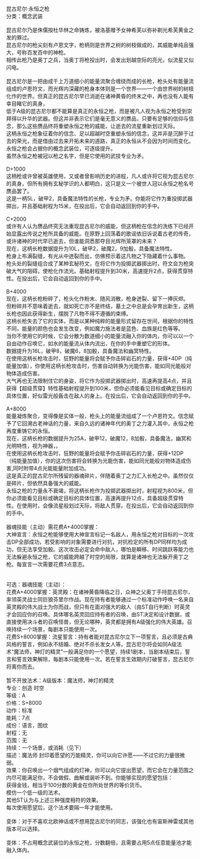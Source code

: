 <title>流星之枪</title>
<meta name="GENERATOR" content="WinCHM">
<meta http-equiv="Content-Type" content="text/html; charset=gb2312">
<br>昆古尼尔·永恒之枪
<br>分类：概念武装
<br>
<br>昆古尼尔乃是侏儒按杜华林之命铸炼，被洛基赠予女神希芙以弥补剃光希芙黄金之发的罪过。
<br>昆古尼尔的枪尖刻有卢恩文字，枪柄则是世界之树的树枝做成的，其威能单纯且强大，号称百发百中的神枪。
<br>相传此枪乃是奥丁之兵，当奥丁将枪投出时，会发出划越空际的亮光，似流星又似闪电。
<br>
<br>昆古尼尔是一把由成千上万道细小的能量流聚合缠绕而成的长枪，枪头处有能量流组成的卢恩符文，而光辉内深藏的枪身本体则是一个世界——一个由世界树的树枝化作的世界。但真正的昆古尼尔早已消逝在诸神黄昏的终末之中，再也没有人能有幸目睹它的真身，
<br>低于A级的昆古尼尔都不能算是真正的永恒之枪，而是被凡人视为永恒之枪受到崇拜得以升华的武器。但这并非表示它们是毫无意义的赝品，只要有足够的信仰与信念，那么这些赝品终将重塑永恒之枪的威能，让逝去的流星重新划过天际。
<br>这柄永恒之枪象征着你的信念、足以超越时空重塑永恒的信念，这并非是沉醉于过去的荣光，而是借由过去来开拓未来的道路，真正的永恒从不会因为时间而变化。
<br>永恒之枪会占据你的概念武装位，可逐级提升。
<br>虽然永恒之枪被冠以枪之名字，但是它使用的武技专业为矛。
<br>
<br>D+1000
<br>这柄枪或许曾被英雄使用，又或者曾影响历史的进程，凡人或许将它视为昆古尼尔的真身，但所有拥有玄秘学识的人都明白，这只是又一个被世人冠以永恒之枪名号赝品罢了。
<br>这是一柄5L，破甲2，具备魔法特性的长枪，专业为矛。你能将它作为重投掷武器掷出，并且基础射程为15米，在投出后，它会自动返回到你的手中。
<br>
<br>C+2000
<br>或许有人认为赝品终究无法重现昆古尼尔的威能，但这柄枪在信念的洗练下已经开始显露出传说之枪所具备的威能。在原野上回荡着的歌谣依旧诉说着古老的传奇，或许诸神的时代早已逝去，但谁能洞悉那夺目光辉所笼罩的未来？
<br>现在，这柄长枪数据提升为10L，破甲2，破魔2，9加骰，具备魔法特性。
<br>枪身上布满裂缝，有光从中迸裂而出，仿佛预示着这凡物之下隐藏着什么事物。
<br>枪头处的裂缝组合成了某种玄秘符文，在将它作为投掷武器掷出时，符文会为枪突破大气的阻碍，使枪化作流光。基础射程提升到30米，高速提升2点，获得贯穿特性。在投出后，它会自动返回到你的手中。
<br>
<br>B+4000
<br>现在，这柄长枪粉碎了，枪头化作粉末、随风消散，枪身迸裂、留下一捧灰烬。
<br>但粉碎并不意味着逝去，就如死亡亦不是终结，墓土之中总是会孕育出新生，这柄长枪也因此获得新生，摆脱了凡物不得不遵循的束缚。
<br>这柄长枪失去了它的实体，而是以某种纯粹的能量形式留存在世间，根据你的特性不同，能量的颜色也会发生改变，例如魔力施法者是蓝色、血族是红色等等。
<br>当你不使用它的时候，它会分散为数道细小的能量流融入你的体内，你可以以一个自由动作召唤它，如水的能量流从体内流出，在你的手中重塑它的形体。
<br>数据提升为16L，破甲8，破魔6，8加骰，具备魔法和幽冥特性。
<br>在使用这柄长枪攻击时，狂野的能量将会赋予你击碎岩石的力量，获得+4DP（纯能量加值），你使用这柄长枪攻击时，伤害自动转换为光能伤害，能如同光能般对物体造成伤害。
<br>大气再也无法限制住它的身姿，将它作为投掷武器掷出时，高速再提高4点，并且获得【超级贯穿】特性基础射程提升到100米，但你必须能看见目标或确定目标的具体位置，好似雷光般轰击在敌人的身上。在投出后，它会自动返回到你的手中。
<br>
<br>A+8000
<br>能量凝炼聚合，变得像是实体一般，枪头上的能量流组成了一个卢恩符文。信念赋予了它回溯古老神话的力量，来自久远的诸神年代的奥丁之力灌入其中，永恒之枪再度重铸它的永恒。
<br>现在，这柄长枪的数据提升为25A，破甲12，破魔12，8加骰，具备魔法，幽冥和光明特性，视为神器，。
<br>在使用这柄长枪攻击时，狂野的能量将会赋予你击碎岩石的力量，获得+12DP（纯能量加值），你的这次伤害将会转换为光能伤害，能如同光能般对物体造成伤害,同时附带4点光能能量附加成功。
<br>这是真正的昆古尼尔所残留的器魂碎片，伴随着奥丁之力汇入长枪之中。虽然仅仅是碎片，但依然具备强大的威能。
<br>永恒之枪的力量永不衰竭，将这柄长枪作为投掷武器掷出时，射程视为800米，但你必须能看见目标或确定目标的具体位置，高速再提升12点，具备超级贯穿特性。在使用时，会像流星般划过天际，将敌人贯穿。在投出后，它会自动返回到你的手中。
<br>
<br>器魂技能（主动）需花费A+4000掌握：
<br>大神宣言：永恒之枪能够使用大神宣言标记一名敌人，用永恒之枪对目标的一次攻击DP全部成功，若受影响的对象需要进行对抗，对抗检定的所有DP同样均为成功，但无法享受加骰。这次攻击必定会命中敌人，哪怕是瞬移、时间跳跃等能力也无法躲避永恒之枪，它的威能跨越了时空的局限，就算是诸神也无法躲开奥丁之枪。每宣言一次需要花费3点意志。
<br>
<br>
<br>可选：器魂技能（主动）：
<br>花费A+4000掌握：英灵殿：在诸神黄昏降临之日，众神之父奥丁手持昆古尼尔，率领英灵战士同巨狼芬里尔作战。现在持有者能够通过一个标准动作呼唤一名来自英灵殿的伟大战士为你而战，但只有在面对强大的敌人（由ST自行判断）时英灵才会回应你的召唤。具体哪名英灵回应持有者的召唤，由ST决定和设计数据，或直接使用决斗者的召唤怪兽，但无论哪种，英灵都是拥有A级强化的伟大英雄。召唤持续一个场景，每剧本只能使用一次。
<br>花费S+8000掌握：流星誓言：持有者能对昆古尼尔立下一项誓言，且必须是古典风格的誓言，例如永不结婚、绝对不杀长发女人等。昆古尼尔将会如同A级法术“魔法师，神灯的精灵”一般满足你的一个愿望，持续1剧本，当剧本结束后，誓言和誓言效果解除，每剧本只能使用一次。若在誓言生效期内打破誓言，昆古尼尔将离你而去。
<br>
<br>暂不开放法术：A级版本：魔法师，神灯的精灵
<br>专业：创造 时空
<br>等级：A
<br>价格：S+8000
<br>动作：标准
<br>能耗：7点
<br>成份：语言，图纹
<br>射程：无
<br>范围：无
<br>持续：一个场景，或消耗（见下）
<br>描述：魔法师 封印着愿望的万能精灵，你可以向它许愿——不过它的力量很微弱。
<br>效果：你召唤出一个烟气组成的灯神，你可以向它提出愿望，而它会在力量范围之内尽可能满足你，不会做假、曲解或装听不到。你能够实现的愿望包括：
<br>获得金钱，相当于100分数的黄金在你所处世界的等价货币。
<br>模仿一个低一级的法术。
<br>其他ST认为与上述三种强度相符的效果。
<br>每次使用愿望后，这个法术要隔一年才能使用。
<br>
<br>变体：对于不喜欢北欧神话或不想用昆古尼尔的同志，该强化也有宙斯神雷或其他版本可以选择。
<br>
<br>变体：不占用概念武装位的永恒之枪，分数翻倍，且需要占用5点任意能量池才能融入体内。